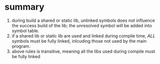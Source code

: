
# summary

1. during build a shared or static lib, unlinked symbols does not influence the success build of the lib; the unresolved symbol will be added into symbol table.
2. if a shared lib or static lib are used and linked during compile time, *ALL* symbols must be fully linked, inlcuding those not used by the main program.
3. above rules is transitive, meaning all the libs used during compile must be fully linked

